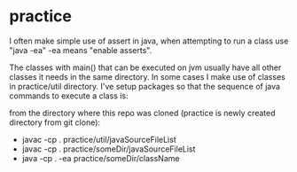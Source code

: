 practice
========

I often make simple use of assert in java, when attempting to run a class use "java -ea" -ea means "enable asserts".

The classes with main() that can be executed on jvm usually have all other classes it needs in the same directory. In some cases I make use of classes in practice/util directory. I've setup packages so that the sequence of java commands to execute a class is:

from the directory where this repo was cloned (practice is newly created directory from git clone):
* javac -cp . practice/util/javaSourceFileList
* javac -cp . practice/someDir/javaSourceFileList
* java -cp . -ea practice/someDir/className
